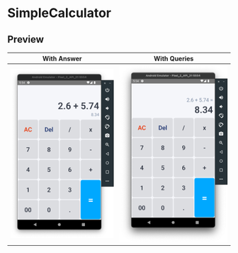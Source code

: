 # SimpleCalculator

## Preview

|           With Answer            |          With Queries           |
| :------------------------------: | :-----------------------------: |
| ![](previews/answer_preview.png) | ![](previews/query_preview.png) |
